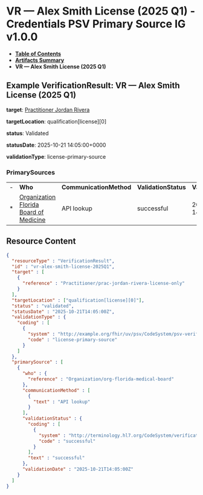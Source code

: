 # VR — Alex Smith License (2025 Q1) - Credentials PSV Primary Source IG v1.0.0

* [**Table of Contents**](toc.md)
* [**Artifacts Summary**](artifacts.md)
* **VR — Alex Smith License (2025 Q1)**

## Example VerificationResult: VR — Alex Smith License (2025 Q1)

**target**: [Practitioner Jordan Rivera](Practitioner-prac-jordan-rivera-license-only.md)

**targetLocation**: qualification[license][0]

**status**: Validated

**statusDate**: 2025-10-21 14:05:00+0000

**validationType**: license-primary-source

### PrimarySources

| | | | | |
| :--- | :--- | :--- | :--- | :--- |
| - | **Who** | **CommunicationMethod** | **ValidationStatus** | **ValidationDate** |
| * | [Organization Florida Board of Medicine](Organization-org-florida-medical-board.md) | API lookup | successful | 2025-10-21 14:05:00+0000 |



## Resource Content

```json
{
  "resourceType" : "VerificationResult",
  "id" : "vr-alex-smith-license-2025Q1",
  "target" : [
    {
      "reference" : "Practitioner/prac-jordan-rivera-license-only"
    }
  ],
  "targetLocation" : ["qualification[license][0]"],
  "status" : "validated",
  "statusDate" : "2025-10-21T14:05:00Z",
  "validationType" : {
    "coding" : [
      {
        "system" : "http://example.org/fhir/uv/psv/CodeSystem/psv-verification-type-cs",
        "code" : "license-primary-source"
      }
    ]
  },
  "primarySource" : [
    {
      "who" : {
        "reference" : "Organization/org-florida-medical-board"
      },
      "communicationMethod" : [
        {
          "text" : "API lookup"
        }
      ],
      "validationStatus" : {
        "coding" : [
          {
            "system" : "http://terminology.hl7.org/CodeSystem/verificationresult-status",
            "code" : "successful"
          }
        ],
        "text" : "successful"
      },
      "validationDate" : "2025-10-21T14:05:00Z"
    }
  ]
}

```

